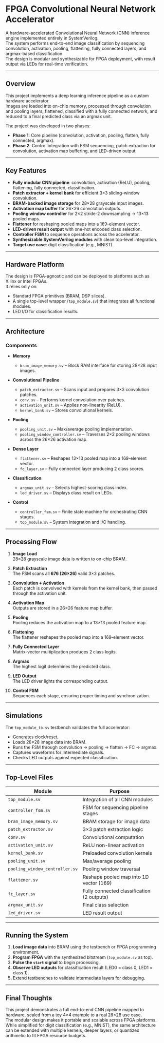 # FPGA Convolutional Neural Network Accelerator

A hardware-accelerated Convolutional Neural Network (CNN) inference engine implemented entirely in SystemVerilog.  
The system performs end-to-end image classification by sequencing convolution, activation, pooling, flattening, fully connected layers, and argmax-based classification.  
The design is modular and synthesizable for FPGA deployment, with result output via LEDs for real-time verification.

---

## Overview

This project implements a deep learning inference pipeline as a custom hardware accelerator.  
Images are loaded into on-chip memory, processed through convolution and pooling layers, flattened, classified with a fully connected network, and reduced to a final predicted class via an argmax unit.

The project was developed in two phases:
- **Phase 1**: Core pipeline (convolution, activation, pooling, flatten, fully connected, argmax).  
- **Phase 2**: Control integration with FSM sequencing, patch extraction for convolution, activation map buffering, and LED-driven output.

---

## Key Features

- **Fully modular CNN pipeline**: convolution, activation (ReLU), pooling, flattening, fully connected, classification.  
- **Patch extractor + kernel bank** for efficient 3×3 sliding-window convolution.  
- **BRAM-backed image storage** for 28×28 grayscale input images.  
- **Activation map buffer** for 26×26 convolution outputs.  
- **Pooling window controller** for 2×2 stride-2 downsampling → 13×13 pooled maps.  
- **Flattener** for reshaping pooled maps into a 169-element vector.  
- **LED-driven result output** with one-hot encoded class selection.  
- **Controller FSM** to sequence operations across the accelerator.  
- **Synthesizable SystemVerilog modules** with clean top-level integration.  
- **Target use case**: digit classification (e.g., MNIST).  

---

## Hardware Platform

The design is FPGA-agnostic and can be deployed to platforms such as Xilinx or Intel FPGAs.  
It relies only on:
- Standard FPGA primitives (BRAM, DSP slices).  
- A single top-level wrapper (`top_module.sv`) that integrates all functional modules.  
- LED I/O for classification results.  

---

## Architecture

### Components

- **Memory**
  - `bram_image_memory.sv` – Block RAM interface for storing 28×28 input images.  

- **Convolutional Pipeline**
  - `patch_extractor.sv` – Scans input and prepares 3×3 convolution patches.  
  - `conv.sv` – Performs kernel convolution over patches.  
  - `activation_unit.sv` – Applies non-linearity (ReLU).  
  - `kernel_bank.sv` – Stores convolutional kernels.  

- **Pooling**
  - `pooling_unit.sv` – Max/average pooling implementation.  
  - `pooling_window_controller.sv` – Traverses 2×2 pooling windows across the 26×26 activation map.  

- **Dense Layer**
  - `flattener.sv` – Reshapes 13×13 pooled map into a 169-element vector.  
  - `fc_layer.sv` – Fully connected layer producing 2 class scores.  

- **Classification**
  - `argmax_unit.sv` – Selects highest-scoring class index.  
  - `led_driver.sv` – Displays class result on LEDs.  

- **Control**
  - `controller_fsm.sv` – Finite state machine for orchestrating CNN stages.  
  - `top_module.sv` – System integration and I/O handling.  

---

## Processing Flow

1. **Image Load**  
   28×28 grayscale image data is written to on-chip BRAM.  

2. **Patch Extraction**  
   The FSM scans all **676 (26×26)** valid 3×3 patches.  

3. **Convolution + Activation**  
   Each patch is convolved with kernels from the kernel bank, then passed through the activation unit.  

4. **Activation Map**  
   Outputs are stored in a 26×26 feature map buffer.  

5. **Pooling**  
   Pooling reduces the activation map to a 13×13 pooled feature map.  

6. **Flattening**  
   The flattener reshapes the pooled map into a 169-element vector.  

7. **Fully Connected Layer**  
   Matrix-vector multiplication produces 2 class logits.  

8. **Argmax**  
   The highest logit determines the predicted class.  

9. **LED Output**  
   The LED driver lights the corresponding output.  

10. **Control FSM**  
    Sequences each stage, ensuring proper timing and synchronization.  

---

## Simulations

The `top_module_tb.sv` testbench validates the full accelerator:

- Generates clock/reset.  
- Loads 28×28 image data into BRAM.  
- Runs the FSM through convolution → pooling → flatten → FC → argmax.  
- Captures waveforms for intermediate signals.  
- Checks LED outputs against expected classification.  

---

## Top-Level Files

| Module                      | Purpose                                    |
|------------------------------|--------------------------------------------|
| `top_module.sv`              | Integration of all CNN modules             |
| `controller_fsm.sv`          | FSM for sequencing pipeline stages         |
| `bram_image_memory.sv`       | BRAM storage for image data                |
| `patch_extractor.sv`         | 3×3 patch extraction logic                 |
| `conv.sv`                    | Convolutional computation                  |
| `activation_unit.sv`         | ReLU non-linear activation                 |
| `kernel_bank.sv`             | Preloaded convolution kernels              |
| `pooling_unit.sv`            | Max/average pooling                        |
| `pooling_window_controller.sv` | Pooling window traversal                 |
| `flattener.sv`               | Reshape pooled map into 1D vector (169)    |
| `fc_layer.sv`                | Fully connected classification (2 outputs) |
| `argmax_unit.sv`             | Final class selection                      |
| `led_driver.sv`              | LED result output                          |

---

## Running the System

1. **Load image data** into BRAM using the testbench or FPGA programming environment.  
2. **Program FPGA** with the synthesized bitstream (`top_module.sv` as top).  
3. **Pulse the `start` signal** to begin processing.  
4. **Observe LED outputs** for classification result (LED0 = class 0, LED1 = class 1).  
5. Extend testbenches to validate intermediate layers for debugging.  

---

## Final Thoughts

This project demonstrates a full end-to-end CNN pipeline mapped to hardware, scaled from a toy 4×4 example to a real 28×28 use case.  
The modular design makes it portable and scalable across FPGA platforms.  
While simplified for digit classification (e.g., MNIST), the same architecture can be extended with multiple kernels, deeper layers, or quantized arithmetic to fit FPGA resource budgets.  

